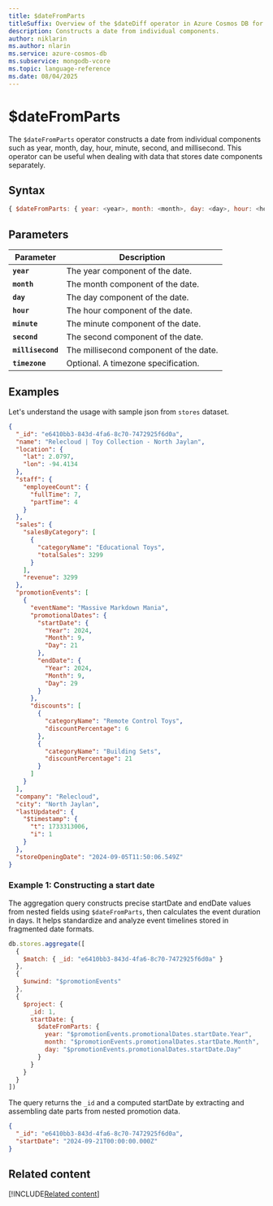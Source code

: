 ```yaml
---
title: $dateFromParts
titleSuffix: Overview of the $dateDiff operator in Azure Cosmos DB for MongoDB (vCore)
description: Constructs a date from individual components.
author: niklarin
ms.author: nlarin
ms.service: azure-cosmos-db
ms.subservice: mongodb-vcore
ms.topic: language-reference
ms.date: 08/04/2025
---
```


# $dateFromParts

The `$dateFromParts` operator constructs a date from individual components such as year, month, day, hour, minute, second, and millisecond. This operator can be useful when dealing with data that stores date components separately.

## Syntax

```javascript
{ $dateFromParts: { year: <year>, month: <month>, day: <day>, hour: <hour>, minute: <minute>, second: <second>, millisecond: <millisecond>, timezone: <timezone> } }
```

## Parameters

| Parameter | Description |
| --- | --- |
| **`year`** | The year component of the date. |
| **`month`** | The month component of the date. |
| **`day`** | The day component of the date. |
| **`hour`** | The hour component of the date. |
| **`minute`** | The minute component of the date. |
| **`second`** | The second component of the date. |
| **`millisecond`** | The millisecond component of the date. |
| **`timezone`** | Optional. A timezone specification. |

## Examples

Let's understand the usage with sample json from `stores` dataset.

```json
{
  "_id": "e6410bb3-843d-4fa6-8c70-7472925f6d0a",
  "name": "Relecloud | Toy Collection - North Jaylan",
  "location": {
    "lat": 2.0797,
    "lon": -94.4134
  },
  "staff": {
    "employeeCount": {
      "fullTime": 7,
      "partTime": 4
    }
  },
  "sales": {
    "salesByCategory": [
      {
        "categoryName": "Educational Toys",
        "totalSales": 3299
      }
    ],
    "revenue": 3299
  },
  "promotionEvents": [
    {
      "eventName": "Massive Markdown Mania",
      "promotionalDates": {
        "startDate": {
          "Year": 2024,
          "Month": 9,
          "Day": 21
        },
        "endDate": {
          "Year": 2024,
          "Month": 9,
          "Day": 29
        }
      },
      "discounts": [
        {
          "categoryName": "Remote Control Toys",
          "discountPercentage": 6
        },
        {
          "categoryName": "Building Sets",
          "discountPercentage": 21
        }
      ]
    }
  ],
  "company": "Relecloud",
  "city": "North Jaylan",
  "lastUpdated": {
    "$timestamp": {
      "t": 1733313006,
      "i": 1
    }
  },
  "storeOpeningDate": "2024-09-05T11:50:06.549Z"
}
```

### Example 1: Constructing a start date

The aggregation query constructs precise startDate and endDate values from nested fields using `$dateFromParts`, then calculates the event duration in days. It helps standardize and analyze event timelines stored in fragmented date formats.

```javascript
db.stores.aggregate([
  { 
    $match: { _id: "e6410bb3-843d-4fa6-8c70-7472925f6d0a" } 
  },
  { 
    $unwind: "$promotionEvents" 
  },
  {
    $project: {
      _id: 1,
      startDate: {
        $dateFromParts: {
          year: "$promotionEvents.promotionalDates.startDate.Year",
          month: "$promotionEvents.promotionalDates.startDate.Month",
          day: "$promotionEvents.promotionalDates.startDate.Day"
        }
      }
    }
  }
])
```

The query returns the `_id` and a computed startDate by extracting and assembling date parts from nested promotion data.

```json
{
  "_id": "e6410bb3-843d-4fa6-8c70-7472925f6d0a",
  "startDate": "2024-09-21T00:00:00.000Z"
}
```

## Related content

[!INCLUDE[Related content](../includes/related-content.md)]

